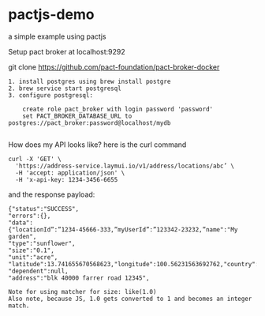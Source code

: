 # pactjs-demo
a simple example using pactjs

Setup pact broker at localhost:9292

git clone https://github.com/pact-foundation/pact-broker-docker

```
1. install postgres using brew install postgre
2. brew service start postgresql
3. configure postgresql:
    
    create role pact_broker with login password 'password'
    set PACT_BROKER_DATABASE_URL to postgres://pact_broker:password@localhost/mydb
    
```

How does my API looks like?
here is the curl command
```
curl -X 'GET' \
  'https://address-service.laymui.io/v1/address/locations/abc’ \
  -H 'accept: application/json' \
  -H 'x-api-key: 1234-3456-6655
  ```

  and the response payload:
  ```
{"status":"SUCCESS",
"errors":{},
"data":
{"locationId”:”1234-45666-333,”myUserId”:”123342-23232,”name":"My garden",
"type":"sunflower",
"size":"0.1",
"unit":"acre",
"latitude":13.741655670568623,"longitude":100.56231563692762,"country":"Singapore",
"dependent":null,
"address":"blk 40000 farrer road 12345",              

Note for using matcher for size: like(1.0)
Also note, because JS, 1.0 gets converted to 1 and becomes an integer match.
